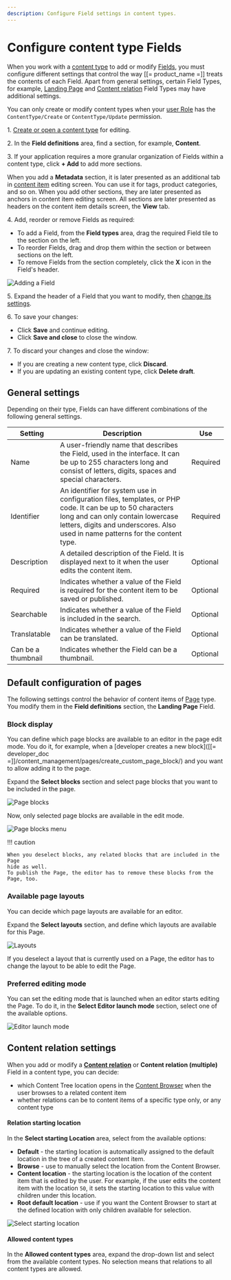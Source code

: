 ```yaml
---
description: Configure Field settings in content types.
---
```


# Configure content type Fields

When you work with a [content type](content_model.md#content-types) to add or modify [Fields](content_model.md#fields-and-field-types), 
you must configure different settings that control the way [[= product_name =]] 
treats the contents of each Field. Apart from general settings, certain Field Types, for example, [Landing Page](#default-configuration-of-pages) and [Content relation](#content-relation-settings) Field Types may have additional settings.

You can only create or modify content types when your [user Role](../permission_management/work_with_permissions.md) has the `ContentType/Create` or `ContentType/Update` permission.

1\. [Create or open a content type](create_edit_content_types.md) for editing.

2\. In the **Field definitions** area, find a section, for example, **Content**. 

3\. If your application requires a more granular organization of Fields within a content type, click **+ Add** to add more sections.

When you add a **Metadata** section, it is later presented as an additional tab in [content item](content_items.md) editing screen.
You can use it for tags, product categories, and so on.
When you add other sections, they are later presented as anchors in content item editing screen.
All sections are later presented as headers on the content item details screen, the **View** tab.

4\. Add, reorder or remove Fields as required:

- To add a Field, from the **Field types** area, drag the required Field tile to the section on the left. 
- To reorder Fields, drag and drop them within the section or between sections on the left.
- To remove Fields from the section completely, click the **X** icon in the Field's header.

![Adding a Field](img/add_field.png "Adding a Field")

5\. Expand the header of a Field that you want to modify, then [change its settings](#general-settings). 

6\. To save your changes:

- Click **Save** and continue editing.
- Click **Save and close** to close the window.

7\. To discard your changes and close the window:

- If you are creating a new content type, click **Discard**.
- If you are updating an existing content type, click **Delete draft**.

## General settings

Depending on their type, Fields can have different combinations of the following general settings. 

|Setting|Description|Use|
--------|-----------|---|
|Name|A user-friendly name that describes the Field, used in the interface. It can be up to 255 characters long and consist of letters, digits, spaces and special characters.|Required|
|Identifier|An identifier for system use in configuration files, templates, or PHP code. It can be up to 50 characters long and can only contain lowercase letters, digits and underscores. Also used in name patterns for the content type.|Required|
|Description|A detailed description of the Field. It is displayed next to it when the user edits the content item.|Optional|
|Required|Indicates whether a value of the Field is required for the content item to be saved or published.|Optional|
|Searchable|Indicates whether a value of the Field is included in the search.|Optional|
|Translatable|Indicates whether a value of the Field can be translated.|Optional|
|Can be a thumbnail|Indicates whether the Field can be a thumbnail.|Optional|

## Default configuration of pages

The following settings control the behavior of content items of [Page](../content_management/create_edit_pages.md) type. 
You modify them in the **Field definitions** section, the **Landing Page** Field.

### Block display

You can define which page blocks are available to an editor in the page edit mode.
You do it, for example, when a [developer creates a new block]([[= developer_doc =]]/content_management/pages/create_custom_page_block/) and you want to allow adding it to the page.

Expand the **Select blocks** section and select page blocks that you want to be included in the page.

![Page blocks](img/select_page_blocks.png "Select page blocks")

Now, only selected page blocks are available in the edit mode.

![Page blocks menu](img/page_blocks_toolbar_selected_blocks.png "Page blocks menu")

!!! caution

    When you deselect blocks, any related blocks that are included in the Page 
    hide as well. 
    To publish the Page, the editor has to remove these blocks from the Page, too.

### Available page layouts

You can decide which page layouts are available for an editor.

Expand the **Select layouts** section, and define which layouts are available 
for this Page.

![Layouts](img/select_layouts.png "Layouts")

If you deselect a layout that is currently used on a Page, the editor has to change 
the layout to be able to edit the Page.

### Preferred editing mode

You can set the editing mode that is launched when an editor starts editing the Page.
To do it, in the **Select Editor launch mode** section, select one of the available options.

![Editor launch mode](img/select_editor_mode.png "Select Editor launch mode")

## Content relation settings

When you add or modify a **[Content relation](create_edit_content_items.md#relation_field)** or **Content relation (multiple)** 
Field in a content type, you can decide:

- which Content Tree location opens in the 
[Content Browser](content_model.md#content-browser) when the user browses to a related 
content item 
- whether relations can be to content items of a specific type only, or any content type

#### Relation starting location

In the **Select starting Location** area, select from the available options:

- **Default** - the starting location is automatically assigned to the default location in the tree of a created content item.
- **Browse** - use to manually select the location from the Content Browser.
- **Content location** - the starting location is the location of the content item that is edited by the user. For example, if the user edits the content item with the location `50`, it sets the starting location to this value with children under this location.
- **Root default location** - use if you want the Content Browser to start at the defined location with only children available for selection.

![Select starting location](img/select_start_location.png "Selecting a starting location")

#### Allowed content types

In the **Allowed content types** area, expand the drop-down list and select from the available content types.
No selection means that relations to all content types are allowed.
